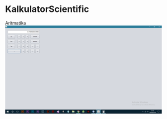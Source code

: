 # KalkulatorScientific
Aritmatika
<br>
![alt_text](https://github.com/kevinirzam/KalkulatorScientific/blob/master/hasil.PNG)
